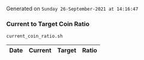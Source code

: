 Generated on `Sunday 26-September-2021 at 14:16:47`

### Current to Target Coin Ratio
`current_coin_ratio.sh`

Date|Current|Target|Ratio
---|---|---|---
